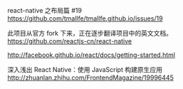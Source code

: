 react-native 之布局篇 #19
https://github.com/tmallfe/tmallfe.github.io/issues/19

此项目从官方 fork 下来，正在逐步翻译项目中的英文文档。
https://github.com/reactjs-cn/react-native


http://facebook.github.io/react/docs/getting-started.html

深入浅出 React Native：使用 JavaScript 构建原生应用
http://zhuanlan.zhihu.com/FrontendMagazine/19996445